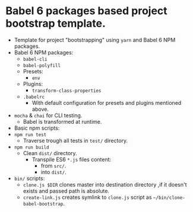 # Babel 6 packages based project bootstrap template.

* Template for project "bootstrapping" using `yarn` and Babel 6 NPM packages.
 * Babel 6 NPM packages:
    * `babel-cli`
    * `babel-polyfill`
    * Presets:
      * `env`
    * Plugins:
      * `transform-class-properties`
    * `.babelrc`
       * With default configuration for presets and plugins mentioned above.
 * `mocha` & `chai` for CLI testing.
   * Babel is transformed at runtime.
* Basic npm scripts:
 * `npm run test`
   * Traverse trough all tests in `test/` directory.
 * `npm run build`
   * Clean `dist/` directory.
     * Transpile ES6 `*.js` files content:
       * from `src/`.
        * into `dist/`.
* `bin/` scripts:
  * `clone.js $DIR` clones master into destination directory ,if it doesn't exists and passed path is absolute.
  * `create-link.js` creates symlink to `clone.js` script as `~/bin/clone-babel-bootstrap`.
